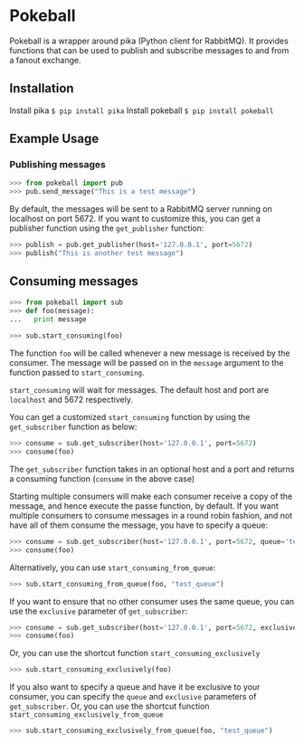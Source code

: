 # Pokeball
Pokeball is a wrapper around pika (Python client for RabbitMQ). It provides functions that can be used to publish and subscribe messages to and from a fanout exchange.

## Installation
Install pika
```$ pip install pika```
Install pokeball
```$ pip install pokeball```

## Example Usage
### Publishing messages
```python
>>> from pokeball import pub
>>> pub.send_message("This is a test message")

```
By default, the messages will be sent to a RabbitMQ server running on localhost on port 5672. If you want to customize this, you can get a publisher function using the ```get_publisher``` function:
```python
>>> publish = pub.get_publisher(host='127.0.0.1', port=5672)
>>> publish("This is another test message")
```

## Consuming messages
```python
>>> from pokeball import sub
>>> def foo(message):
...   print message
  
>>> sub.start_consuming(foo)

```
The function ```foo``` will be called whenever a new message is received by the consumer. The message will be passed on in the ```message``` argument to the function passed to ```start_consuming```.

```start_consuming``` will wait for messages. The default host and port are ```localhost``` and 5672 respectively.

You can get a customized ```start_consuming``` function by using the ```get_subscriber``` function as below:

```python
>>> consume = sub.get_subscriber(host='127.0.0.1', port=5672)
>>> consume(foo)

```
The ```get_subscriber``` function takes in an optional host and a port and returns a consuming function (```consume``` in the above case)


Starting multiple consumers will make each consumer receive a copy of the message, and hence execute the passe function, by default. If you want multiple consumers to consume messages in a round robin fashion, and not have all of them consume the message, you have to specify a queue:
```python
>>> consume = sub.get_subscriber(host='127.0.0.1', port=5672, queue='test_queue')
>>> consume(foo)

```
Alternatively, you can use ```start_consuming_from_queue```:
```python
>>> sub.start_consuming_from_queue(foo, "test_queue")

```

If you want to ensure that no other consumer uses the same queue, you can use the ```exclusive``` parameter of ```get_subscriber```:
```python
>>> consume = sub.get_subscriber(host='127.0.0.1', port=5672, exclusive=True)
>>> consume(foo)

```
Or, you can use the shortcut function ```start_consuming_exclusively```
```python
>>> sub.start_consuming_exclusively(foo)

```

If you also want to specify a queue and have it be exclusive to your consumer, you can specify the ```queue``` and ```exclusive``` parameters of ```get_subscriber```. Or, you can use the shortcut function ```start_consuming_exclusively_from_queue```

```python
>>> sub.start_consuming_exclusively_from_queue(foo, "test_queue")

```
